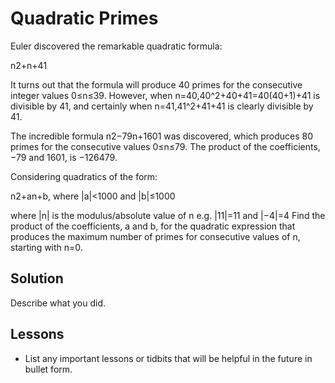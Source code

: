 # Quadratic Primes

Euler discovered the remarkable quadratic formula:

n2+n+41

It turns out that the formula will produce 40 primes for the consecutive 
integer values 0≤n≤39. However, when 
n=40,40^2+40+41=40(40+1)+41 is divisible by 41, 
and certainly when n=41,41^2+41+41 is clearly divisible by 41.

The incredible formula n2−79n+1601 was discovered, which produces 
80 primes for the consecutive values 0≤n≤79. The product of the 
coefficients, −79 and 1601, is −126479.

Considering quadratics of the form:

n2+an+b, where |a|<1000 and |b|≤1000

where |n| is the modulus/absolute value of n
e.g. |11|=11 and |−4|=4
Find the product of the coefficients, a and b, for the quadratic expression 
that produces the maximum number of primes for consecutive values of n, 
starting with n=0.


## Solution 


Describe what you did.


## Lessons


* List any important lessons or tidbits that will be helpful in
the future in bullet form.